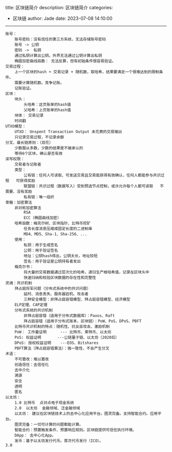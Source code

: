 title: 区块链简介
description: 区块链简介
categories:
  - 区块链
author: Jade
date: 2023-07-08 14:10:00
---


	账号：
		账号密码：没有信任的第三方系统，无法存储账号密码
		账号 -> 公钥
		密码 ->  私钥
		通过私钥计算出公钥。外界无法通过公钥计算出私钥
		椭圆加密曲线函数： 无法反算，但有初始条件很容易验证。
	交易过程： 
		上一个区块的hash + 交易记录 + 随机数，取哈希，结果要满足一个很难达到的限制条件。
		需要计算随机数。竞争记账。
		记账验证。
	区块：
		块头：
			头哈希：这页账单的hash值
			父哈希：上页账单的hash值
		块体： 交易记录
		时间戳
	UTXO模型：
		UTXO： Unspent Transaction Output 未花费的交易输出
		只记录交易过程，不记录余额
	分叉、最长链原则：（双花）
		少数服从多数，少数的结果是不被承认的
		等待6个区块，确认是否有效
	读写权限：
		交易者与记账者
		类型：
			公有链：任何人可读取、可发送交易且交易能获得有效确认，任何人都能参与共识过程   可获得奖励
			联盟链：共识过程（数据写入）受到预选节点控制，或许允许每个人都可读取   不需要、没有奖励
			私有链：唯一组织
	骨骼：加密算法
		非对称加密算法
			RSA
			ECC（椭圆曲线加密）
		哈希函数：梅克尔树、区块指针、比特币挖矿
			任务长度消息压缩成固定长度的二进制串
			MD4、MD5、Sha-1、Sha-256、...
		使用：
			私钥：用于生成签名
			公钥：用于验证签名
			地址：公钥hash得出，公钥太长，地址较短
			签名：用于验证是公钥持有者发出
		梅克尔书：
			将大量的交易数据通过层次化的哈希，递归生产根哈希值，记录在区块头中
			快速归纳和校验区块数据的存在性和完整性
	灵魂：共识机制
		拜占庭将军问题（分布式系统中的共识问题）
			延时、消息丢失、服务器宕机、攻击者
			三种安全模型：非拜占庭容错模型、拜占庭容错模型、经济模型
		ELP定理、CAP定理
		分布式系统的共识机制
			非拜占庭容错（适用于分布式数据库）：Paxos、Raft
			拜占庭容错（适用于分布式账本、区块链）：PoW、PoS、DPoS、PBFT
		比特币共识机制的特点：随机性、抗女巫攻击、激励机制
		PoW： 工作量证明		--- 比特币、莱特币、以太坊
		PoS: 权益证明		---公链量子链、以太坊（2020后）
		DPoS: 授权权益证明	---EOS、Bitshares
		PBFT算法（拜占庭容错算法）：强一致性，不会产生分叉
	术语：
		不可篡改：难以篡改
		创造信任：去信任化
		去中介化
		溯源
		安全
		透明
		匿名
	以太坊：
		1.0 比特币  点对点电子现金系统
		2.0  以太坊  金融领域、泛金融领域
		以太坊： 建议在区块链技术上的去中心化应用平台。图灵完备。支持智能合约。应用平台。
		图灵完备：一切可计算的问题都能计算。
		智能合约：预置触发条件、预置响应规则。区块链提供可信任执行环境。
		DApp： 去中心化App。
		发币：基于以太坊发行代币。首次代币发行（ICO）。
	3.0 
		



